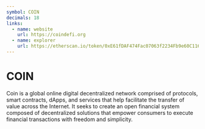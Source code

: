 ```yaml
---
symbol: COIN
decimals: 18
links:
  - name: website
    url: https://coindefi.org
  - name: explorer
    url: https://etherscan.io/token/0xE61fDAF474Fac07063f2234Fb9e60C1163Cfa850
---
```


# COIN

Coin is a global online digital decentralized network comprised of protocols, smart contracts, dApps, and services that help facilitate the transfer of value across the Internet. It seeks to create an open financial system composed of decentralized solutions that empower consumers to execute financial transactions with freedom and simplicity.
